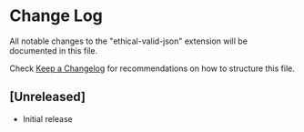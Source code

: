 # Change Log

All notable changes to the "ethical-valid-json" extension will be documented in this file.

Check [Keep a Changelog](http://keepachangelog.com/) for recommendations on how to structure this file.

## [Unreleased]

- Initial release